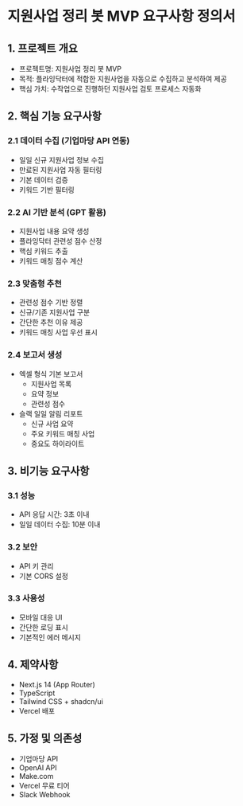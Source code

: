 # 지원사업 정리 봇 MVP 요구사항 정의서

## 1. 프로젝트 개요
- 프로젝트명: 지원사업 정리 봇 MVP
- 목적: 플라잉닥터에 적합한 지원사업을 자동으로 수집하고 분석하여 제공
- 핵심 가치: 수작업으로 진행하던 지원사업 검토 프로세스 자동화

## 2. 핵심 기능 요구사항

### 2.1 데이터 수집 (기업마당 API 연동)
- 일일 신규 지원사업 정보 수집
- 만료된 지원사업 자동 필터링
- 기본 데이터 검증
- 키워드 기반 필터링

### 2.2 AI 기반 분석 (GPT 활용)
- 지원사업 내용 요약 생성
- 플라잉닥터 관련성 점수 산정
- 핵심 키워드 추출
- 키워드 매칭 점수 계산

### 2.3 맞춤형 추천
- 관련성 점수 기반 정렬
- 신규/기존 지원사업 구분
- 간단한 추천 이유 제공
- 키워드 매칭 사업 우선 표시

### 2.4 보고서 생성
- 엑셀 형식 기본 보고서
  - 지원사업 목록
  - 요약 정보
  - 관련성 점수
- 슬랙 일일 알림 리포트
  - 신규 사업 요약
  - 주요 키워드 매칭 사업
  - 중요도 하이라이트

## 3. 비기능 요구사항

### 3.1 성능
- API 응답 시간: 3초 이내
- 일일 데이터 수집: 10분 이내

### 3.2 보안
- API 키 관리
- 기본 CORS 설정

### 3.3 사용성
- 모바일 대응 UI
- 간단한 로딩 표시
- 기본적인 에러 메시지

## 4. 제약사항
- Next.js 14 (App Router)
- TypeScript
- Tailwind CSS + shadcn/ui
- Vercel 배포

## 5. 가정 및 의존성
- 기업마당 API
- OpenAI API
- Make.com
- Vercel 무료 티어
- Slack Webhook
